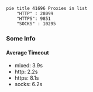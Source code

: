 
```mermaid
pie title 41696 Proxies in list
    "HTTP" : 28099
    "HTTPS": 9851
    "SOCKS" : 10295
```

### Some Info
#### Average Timeout

- mixed: 3.9s
- http: 2.2s
- https: 8.1s
- socks: 6.2s
